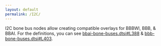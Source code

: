 ```yaml
---
layout: default
permalink: /I2C/
---
```


I2C bone bus nodes allow creating compatible overlays for BBBWl, BBB, & BBAI. For the definitions, you can see [bbai-bone-buses.dtsi#L388](https://github.com/lorforlinux/BeagleBoard-DeviceTrees/blob/97a6f0daa9eab09633a2064f68a53b107d6e3968/src/arm/bbai-bone-buses.dtsi#L388) & [bbb-bone-buses.dtsi#L403](https://github.com/lorforlinux/BeagleBoard-DeviceTrees/blob/97a6f0daa9eab09633a2064f68a53b107d6e3968/src/arm/bbai-bone-buses.dtsi#L388).